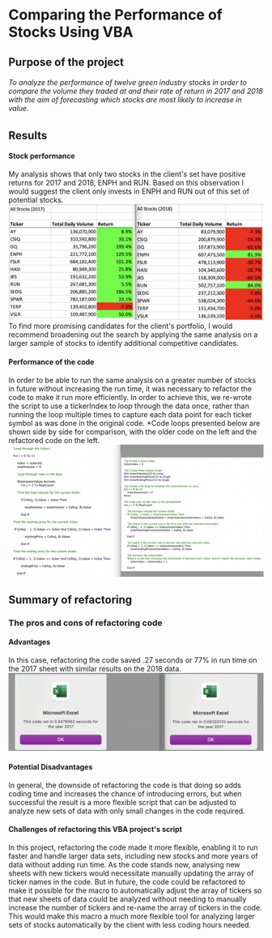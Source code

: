# Comparing the Performance of Stocks Using VBA
## Purpose of the project
###### To analyze the performance of twelve green industry stocks in order to compare the volume they traded at and their rate of return in 2017 and 2018 with the aim of forecasting which stocks are most likely to increase in value.
## Results
#### Stock performance
My analysis shows that only two stocks in the client's set have positive returns for 2017 and 2018, ENPH and RUN. Based on this observation I would suggest the client only invests in ENPH and RUN out of this set of potential stocks. ![Green Stocks 2017-2018 Performance](Images/2017-2018Performance.png)
 To find more promising candidates for the client's portfolio, I would recommend broadening out the search by applying the same analysis on a larger sample of stocks to identify additional competitive candidates.

#### Performance of the code
 In order to be able to run the same analysis on a greater number of stocks in future without increasing the run time, it was necessary to refactor the code to make it run more efficiently. In order to achieve this, we re-wrote the script to use a tickerIndex to loop through the data once, rather than running the loop multiple times to capture each data point for each ticker symbol as was done in the original code. *Code loops presented below are shown side by side for comparison, with the older code on the left and the refactored code on the left.![Comparing Original and Refactored Code Loops](Images/CodeComparison.png) 

## Summary of refactoring
### The pros and cons of refactoring code
#### Advantages
In this case, refactoring the code saved .27 seconds or 77% in run time on the 2017 sheet with similar results on the 2018 data. ![Original vs Refactored 2017 Run Times](Images/Times2017.png) 
#### Potential Disadvantages
In general, the downside of refactoring the code is that doing so adds coding time and increases the chance of introducing errors, but when successful the result is a more flexible script that can be adjusted to analyze new sets of data with only small changes in the code required.

#### Challenges of refactoring this VBA project's script
In this project, refactoring the code made it more flexible, enabling it to run faster and handle larger data sets, including new stocks and more years of data without adding run time. As the code stands now, analysing new sheets with new tickers would necessitate manually updating the array of ticker names in the code. But in future, the code could be refactored to make it possible for the macro to automatically adjust the array of tickers so that new sheets of data could be analyzed without needing to manually increase the number of tickers and re-name the array of tickers in the code. This would make this macro a much more flexible tool for analyzing larger sets of stocks automatically by the client with less coding hours needed.

